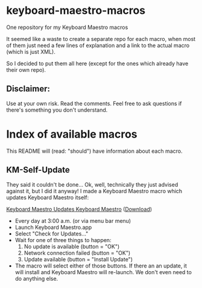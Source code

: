 keyboard-maestro-macros
=======================

One repository for my Keyboard Maestro macros

It seemed like a waste to create a separate repo for each macro, when most of them just need a few lines of explanation and a link to the actual macro (which is just XML).

So I decided to put them all here (except for the ones which already have their own repo).

## Disclaimer:
Use at your own risk. Read the comments. Feel free to ask questions if there's something you don't understand.

# Index of available macros

This README will (read: "should") have information about each macro.

## KM-Self-Update

They said it couldn't be done… Ok, well, technically they just advised against it, but I did it anyway! I made a Keyboard Maestro macro which updates Keyboard Maestro itself:

[Keyboard Maestro Updates Keyboard Maestro](Keyboard-Maestro-Updates-Keyboard-Maestro.kmmacros) 
([Download](https://github.com/tjluoma/keyboard-maestro-macros/raw/master/Keyboard-Maestro-Updates-Keyboard-Maestro.kmmacros))

+ Every day at 3:00 a.m. (or via menu bar menu)
+ Launch Keyboard Maestro.app
+ Select "Check for Updates..."
+ Wait for one of three things to happen:
	1. No update is available (button = "OK")
	2. Network connection failed (button = "OK")
	3. Update available (button = "Install Update")
+ The macro will select either of those buttons. If there an an update, it will install and Keyboard Maestro will re-launch. We don't even need to do anything else.


